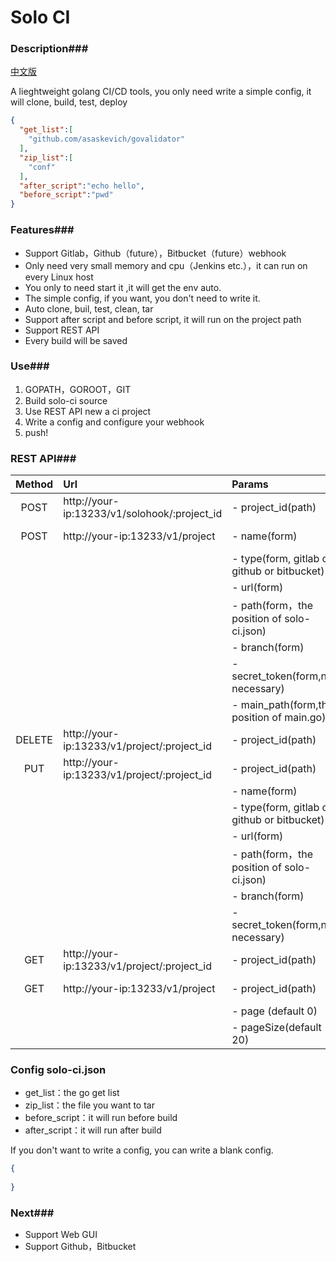 # Solo CI

### Description###

[中文版](README-CN.md)

A lieghtweight golang CI/CD tools, you only need write a simple config, it will clone, build, test, deploy

```json
{
  "get_list":[
    "github.com/asaskevich/govalidator"
  ],
  "zip_list":[
    "conf"
  ],
  "after_script":"echo hello",
  "before_script":"pwd"
}
```

### Features###

- Support Gitlab，Github（future），Bitbucket（future）webhook
- Only need very small memory and cpu（Jenkins etc.），it can run on every Linux host
- You only to need start it ,it will get the env auto.
- The simple config, if you want, you don't need to write it.
- Auto clone, buil, test, clean, tar
- Support after script and before script, it will run on the project path
- Support REST API
- Every build will be saved

### Use###

1. GOPATH，GOROOT，GIT
2. Build solo-ci source
3. Use REST API new a ci project
4. Write a config and configure your webhook
5. push!

### REST API###

| Method | Url                                      | Params                                   | Description      |
| :----: | :--------------------------------------- | :--------------------------------------- | :--------------- |
|  POST  | http://your-ip:13233/v1/solohook/:project_id | - project_id(path)                       | Run Webhook      |
|  POST  | http://your-ip:13233/v1/project          | - name(form)                             | New a project    |
|        |                                          | - type(form, gitlab or github or bitbucket) |                  |
|        |                                          | - url(form)                              |                  |
|        |                                          | - path(form，the position of solo-ci.json) |                  |
|        |                                          | - branch(form)                           |                  |
|        |                                          | - secret_token(form,not necessary)       |                  |
|        |                                          | - main_path(form,the position of main.go) |                  |
| DELETE | http://your-ip:13233/v1/project/:project_id | - project_id(path)                       | Delete project   |
|  PUT   | http://your-ip:13233/v1/project/:project_id | - project_id(path)                       | Update Project   |
|        |                                          | - name(form)                             |                  |
|        |                                          | - type(form, gitlab or github or bitbucket) |                  |
|        |                                          | - url(form)                              |                  |
|        |                                          | - path(form，the position of solo-ci.json) |                  |
|        |                                          | - branch(form)                           |                  |
|        |                                          | - secret_token(form,not necessary)       |                  |
|  GET   | http://your-ip:13233/v1/project/:project_id | - project_id(path)                       | Get Project Info |
|  GET   | http://your-ip:13233/v1/project          | - project_id(path)                       | Get project list |
|        |                                          | - page (default 0)                       |                  |
|        |                                          | - pageSize(default 20)                   |                  |

### Config solo-ci.json

- get_list：the go get list
- zip_list：the file you want to tar
- before_script：it will run before build
- after_script：it will run after build

If you don't want to write a config, you can write a blank config.

```json
{
  
}
```

### Next###

- Support Web GUI
- Support Github，Bitbucket